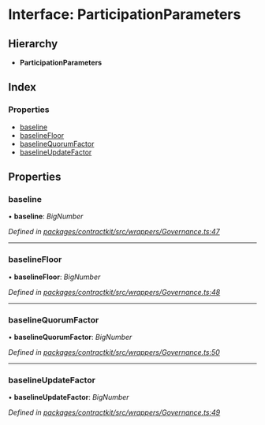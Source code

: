# Interface: ParticipationParameters

## Hierarchy

* **ParticipationParameters**

## Index

### Properties

* [baseline](_contractkit_src_wrappers_governance_.participationparameters.md#baseline)
* [baselineFloor](_contractkit_src_wrappers_governance_.participationparameters.md#baselinefloor)
* [baselineQuorumFactor](_contractkit_src_wrappers_governance_.participationparameters.md#baselinequorumfactor)
* [baselineUpdateFactor](_contractkit_src_wrappers_governance_.participationparameters.md#baselineupdatefactor)

## Properties

###  baseline

• **baseline**: *BigNumber*

*Defined in [packages/contractkit/src/wrappers/Governance.ts:47](https://github.com/celo-org/celo-monorepo/blob/master/packages/contractkit/src/wrappers/Governance.ts#L47)*

___

###  baselineFloor

• **baselineFloor**: *BigNumber*

*Defined in [packages/contractkit/src/wrappers/Governance.ts:48](https://github.com/celo-org/celo-monorepo/blob/master/packages/contractkit/src/wrappers/Governance.ts#L48)*

___

###  baselineQuorumFactor

• **baselineQuorumFactor**: *BigNumber*

*Defined in [packages/contractkit/src/wrappers/Governance.ts:50](https://github.com/celo-org/celo-monorepo/blob/master/packages/contractkit/src/wrappers/Governance.ts#L50)*

___

###  baselineUpdateFactor

• **baselineUpdateFactor**: *BigNumber*

*Defined in [packages/contractkit/src/wrappers/Governance.ts:49](https://github.com/celo-org/celo-monorepo/blob/master/packages/contractkit/src/wrappers/Governance.ts#L49)*
